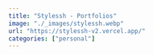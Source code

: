 ```yaml
---
title: "Stylessh - Portfolios"
image: "./_images/stylessh.webp"
url: "https://stylessh-v2.vercel.app/"
categories: ["personal"]
---
```

